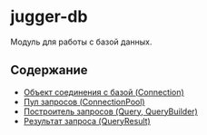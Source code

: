 # jugger-db

Модуль для работы с базой данных.

## Содержание

- [Объект соединения с базой (Connection)](connection.md)
- [Пул запросов (ConnectionPool)](connection-pool.md)
- [Построитель запросов (Query, QueryBuilder)](query-builder.md)
- [Результат запроса (QueryResult)](query-result.md)

